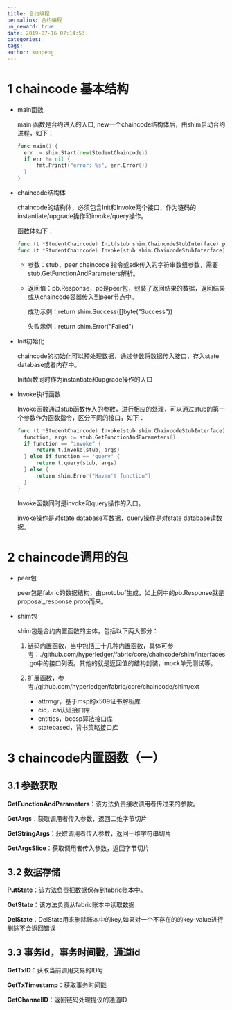 ```yaml
---
title: 合约编程
permalink: 合约编程
un_reward: true
date: 2019-07-16 07:14:53
categories:
tags:
author: kunpeng
---
```




# 1 chaincode 基本结构

* main函数

  main 函数是合约进入的入口, new一个chaincode结构体后，由shim启动合约进程，如下：

  ```go
  func main() {
  	err := shim.Start(new(StudentChaincode))
  	if err != nil {
  		fmt.Printf("error: %s", err.Error())
  	}
  }
  ```

  

* chaincode结构体

  chaincode的结构体，必须包含Init和Invoke两个接口，作为链码的instantiate/upgrade操作和invoke/query操作。

  函数体如下：

  ```go
  func (t *StudentChaincode) Init(stub shim.ChaincodeStubInterface) pb.Response;
  func (t *StudentChaincode) Invoke(stub shim.ChaincodeStubInterface) pb.Response
  ```

  - 参数：stub，peer chaincode 指令或sdk传入的字符串数组参数，需要stub.GetFunctionAndParameters解析。

  - 返回值：pb.Response，pb是peer包，封装了返回结果的数据，返回结果或从chaincode容器传入到peer节点中。

    成功示例：return shim.Success([]byte("Success"))

    失败示例：return shim.Error("Failed")

  

* Init初始化

  chaincode的初始化可以预处理数据，通过参数将数据传入接口，存入state database或者内存中。

  Init函数同时作为instantiate和upgrade操作的入口

  

* Invoke执行函数

  Invoke函数通过stub函数传入的参数，进行相应的处理，可以通过stub的第一个参数作为函数指令，区分不同的接口，如下：

  ```go
  func (t *StudentChaincode) Invoke(stub shim.ChaincodeStubInterface) pb.Response {
  	function, args := stub.GetFunctionAndParameters()
  	if function == "invoke" {
  		return t.invoke(stub, args)
  	} else if function == "query" {
  		return t.query(stub, args)
  	} else {
  		return shim.Error("Haven't function")
  	}
  }
  ```

  Invoke函数同时是invoke和query操作的入口。

  invoke操作是对state database写数据，query操作是对state database读数据。



# 2 chaincode调用的包

* peer包

  peer包是fabric的数据结构，由protobuf生成，如上例中的pb.Response就是proposal_response.proto而来。

* shim包

  shim包是合约内置函数的主体，包括以下两大部分：

  1. 链码内置函数，当中包括三十几种内置函数，具体可参考：./github.com/hyperledger/fabric/core/chaincode/shim/interfaces.go中的接口列表。其他的就是返回值的结构封装，mock单元测试等。

  2. 扩展函数，参考./github.com/hyperledger/fabric/core/chaincode/shim/ext

     * attrmgr，基于msp的x509证书解析库
     * cid，ca认证接口库
     * entities，bccsp算法接口库
     * statebased，背书策略接口库

     



# 3 chaincode内置函数（一）

## 3.1 参数获取

 **GetFunctionAndParameters**：该方法负责接收调用者传过来的参数。

 **GetArgs**：获取调用者传入参数，返回二维字节切片

 **GetStringArgs**：获取调用者传入参数，返回一维字符串切片

 **GetArgsSlice**：获取调用者传入参数，返回字节切片



## 3.2 数据存储

 **PutState**：该方法负责把数据保存到fabric账本中。

 **GetState**：该方法负责从fabric账本中读取数据

 **DelState**：DelState用来删除账本中的key,如果对一个不存在的的key-value进行删除不会返回错误



## 3.3 事务id，事务时间戳，通道id

 **GetTxID**：获取当前调用交易的ID号

 **GetTxTimestamp**：获取事务时间戳

 **GetChannelID**：返回链码处理提议的通道ID